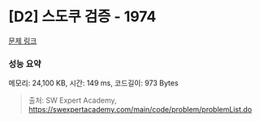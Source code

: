 # [D2] 스도쿠 검증 - 1974 

[문제 링크](https://swexpertacademy.com/main/code/problem/problemDetail.do?contestProbId=AV5Psz16AYEDFAUq) 

### 성능 요약

메모리: 24,100 KB, 시간: 149 ms, 코드길이: 973 Bytes



> 출처: SW Expert Academy, https://swexpertacademy.com/main/code/problem/problemList.do